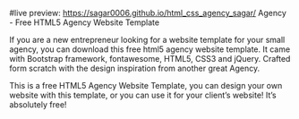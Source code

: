 #live preview: https://sagar0006.github.io/html_css_agency_sagar/
Agency - Free HTML5 Agency Website Template

If you are a new entrepreneur looking for a website template for your small agency, you can download this free html5 agency website template. It came with Bootstrap framework, fontawesome, HTML5, CSS3 and jQuery. Crafted form scratch with the design inspiration from another great Agency.

This is a free HTML5 Agency Website Template, you can design your own website with this template, or you can use it for your client’s website! It’s absolutely free!
